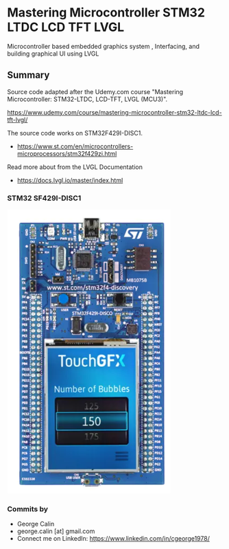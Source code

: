# Mastering Microcontroller STM32 LTDC LCD TFT LVGL
Microcontroller based embedded graphics system , Interfacing, and building graphical UI using LVGL


## Summary
Source code adapted after the Udemy.com course "Mastering Microcontroller: STM32-LTDC, LCD-TFT, LVGL (MCU3)".

https://www.udemy.com/course/mastering-microcontroller-stm32-ltdc-lcd-tft-lvgl/

The source code works on STM32F429I-DISC1.
* https://www.st.com/en/microcontrollers-microprocessors/stm32f429zi.html

Read more about from the LVGL Documentation
* https://docs.lvgl.io/master/index.html


### STM32 SF429I-DISC1
![STM32F429I-DISC1](STM32F429DISCOVERY1.png)


### Commits by
* George Calin
* george.calin [at] gmail.com
* Connect me on LinkedIn: https://www.linkedin.com/in/cgeorge1978/
